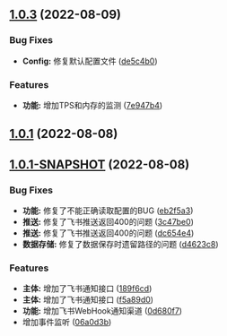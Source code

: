 ## [1.0.3](https://github.com/Leo12025/MonitorPlugin/compare/1.0.1...1.0.3) (2022-08-09)


### Bug Fixes

* **Config:** 修复默认配置文件 ([de5c4b0](https://github.com/Leo12025/MonitorPlugin/commit/de5c4b0e1efce0e0054ffc6537b28916081d073f))


### Features

* **功能:** 增加TPS和内存的监测 ([7e947b4](https://github.com/Leo12025/MonitorPlugin/commit/7e947b45b1cd2b6d426ddddecf2a42002ca30c6c))



## [1.0.1](https://github.com/Leo12025/MonitorPlugin/compare/1.0.1-SNAPSHOT...1.0.1) (2022-08-08)



## [1.0.1-SNAPSHOT](https://github.com/Leo12025/MonitorPlugin/compare/06a0d3bbd17b022e6b27bab6a347e95d268c10cb...1.0.1-SNAPSHOT) (2022-08-08)


### Bug Fixes

* **功能:** 修复了不能正确读取配置的BUG ([eb2f5a3](https://github.com/Leo12025/MonitorPlugin/commit/eb2f5a3c0dcff8e2eaa92aaadabc3be15a830777))
* **推送:** 修复了飞书推送返回400的问题 ([3c47be0](https://github.com/Leo12025/MonitorPlugin/commit/3c47be069e0cd96743e64c1458fb36068217bf37))
* **推送:** 修复了飞书推送返回400的问题 ([dc654e4](https://github.com/Leo12025/MonitorPlugin/commit/dc654e43e5c1085acaa44348c1dcafe984b9d2e2))
* **数据存储:** 修复了数据保存时遗留路径的问题 ([d4623c8](https://github.com/Leo12025/MonitorPlugin/commit/d4623c833759c1d85f3d043af79b2fc7e4f28c67))


### Features

* **主体:** 增加了飞书通知接口 ([189f6cd](https://github.com/Leo12025/MonitorPlugin/commit/189f6cd4bdf2c785196c997e7070cc984260e8b7))
* **主体:** 增加了飞书通知接口 ([f5a89d0](https://github.com/Leo12025/MonitorPlugin/commit/f5a89d07a52726b714517ff5c658972991f1a369))
* **功能:** 增加飞书WebHook通知渠道 ([0d680f7](https://github.com/Leo12025/MonitorPlugin/commit/0d680f7f4539b440ef436b62dd82ef561a8c264b))
* 增加事件监听 ([06a0d3b](https://github.com/Leo12025/MonitorPlugin/commit/06a0d3bbd17b022e6b27bab6a347e95d268c10cb))



